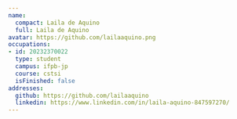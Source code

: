 ```yaml
---
name:
  compact: Laila de Aquino
  full: Laila de Aquino
avatar: https://github.com/lailaaquino.png
occupations:
- id: 20232370022
  type: student
  campus: ifpb-jp
  course: cstsi
  isFinished: false
addresses:
  github: https://github.com/lailaaquino
  linkedin: https://www.linkedin.com/in/laila-aquino-847597270/
---
```

